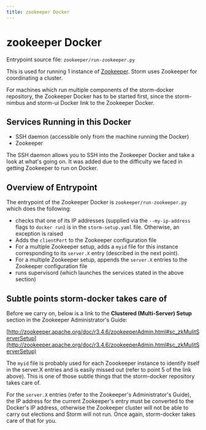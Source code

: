 ```yaml
---
title: zookeeper Docker
---
```


zookeeper Docker
================

Entrypoint source file: `zookeeper/run-zookeeper.py`

This is used for running 1 instance of
[Zookeeper](http://zookeeper.apache.org/). Storm uses Zookeeper for
coordinating a cluster.

For machines which run multiple components of the storm-docker repository,
the Zookeeper Docker has to be started first, since the storm-nimbus and
storm-ui Docker link to the Zookeeper Docker.

## Services Running in this Docker

- SSH daemon (accessible only from the machine running the Docker)
- Zookeeper

The SSH daemon allows you to SSH into the Zookeeper Docker and take a look at
what's going on. It was added due to the difficulty we faced in getting
Zookeeper to run on Docker.

## Overview of Entrypoint

The entrypoint of the Zookeeper Docker is `zookeeper/run-zookeeper.py`
which does the following:

- checks that one of its IP addresses (supplied via the `--my-ip-address` flags
to `docker run`) is in the `storm-setup.yaml` file. Otherwise, an exception is
raised
- Adds the `clientPort` to the Zookeeper configuration file
- For a multiple Zookeeper setup, adds a `myid` file for this instance
corresponding to its `server.X` entry (described in the next point).
- For a multiple Zookeeper setup, appends the `server.X` entries to the
Zookeeper configuration file
- runs supervisord (which launches the services stated in the above section)

## Subtle points storm-docker takes care of

Before we carry on, below is a link to the **Clustered (Multi-Server) Setup**
section in the Zookeeper Administrator's Guide:

[http://zookeeper.apache.org/doc/r3.4.6/zookeeperAdmin.html#sc_zkMulitServerSetup](http://zookeeper.apache.org/doc/r3.4.6/zookeeperAdmin.html#sc_zkMulitServerSetup)

The `myid` file is probably used for each Zoookeeper instance to identify itself
in the server.X entries and is easily missed out (refer to point 5 of the link
above). This is one of those subtle things that the storm-docker repository
takes care of.

For the `server.X` entries (refer to the Zookeeper's Administrator's Guide), the
IP address for the current Zookeeper's entry must be converted to the Docker's
IP address, otherwise the Zookeeper cluster will not be able to carry out
elections and Storm will not run. Once again, storm-docker takes care of that
for you.
